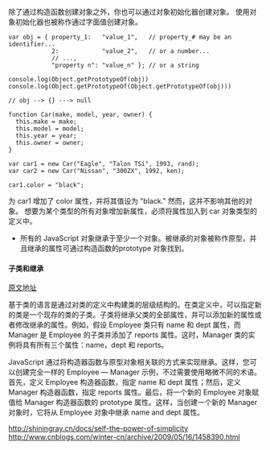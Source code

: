 除了通过构造函数创建对象之外，你也可以通过对象初始化器创建对象。
使用对象初始化器也被称作通过字面值创建对象。

<!--more-->

```
var obj = { property_1:   "value_1",   // property_# may be an identifier...
            2:            "value_2",   // or a number...
            // ...,
            "property n": "value_n" }; // or a string

console.log(Object.getPrototypeOf(obj))
console.log(Object.getPrototypeOf(Object.getPrototypeOf(obj))) 

// obj --> {} ---> null
```
```
function Car(make, model, year, owner) {
  this.make = make;
  this.model = model;
  this.year = year;
  this.owner = owner;
}

var car1 = new Car("Eagle", "Talon TSi", 1993, rand);
var car2 = new Car("Nissan", "300ZX", 1992, ken);

car1.color = "black";
```
为 car1 增加了 color 属性，并将其值设为 "black." 然而，这并不影响其他的对象。
想要为某个类型的所有对象增加新属性，必须将属性加入到 car 对象类型的定义中。

* 所有的 JavaScript 对象继承于至少一个对象。被继承的对象被称作原型，并且继承的属性可通过构造函数的prototype 对象找到。

#### 子类和继承
[原文地址](https://developer.mozilla.org/zh-CN/docs/Web/JavaScript/Guide/Details_of_the_Object_Model)

基于类的语言是通过对类的定义中构建类的层级结构的。在类定义中，可以指定新的类是一个现存的类的子类。子类将继承父类的全部属性，并可以添加新的属性或者修改继承的属性。例如，假设 Employee 类只有 name 和 dept 属性，而 Manager 是 Employee 的子类并添加了 reports 属性。这时，Manager 类的实例将具有所有三个属性：name，dept 和 reports。

JavaScript 通过将构造器函数与原型对象相关联的方式来实现继承。这样，您可以创建完全一样的 Employee — Manager 示例，不过需要使用略微不同的术语。首先，定义 Employee 构造器函数，指定 name 和 dept 属性；然后，定义 Manager 构造器函数，指定 reports 属性。最后，将一个新的 Employee 对象赋值给 Manager 构造器函数的 prototype 属性。这样，当创建一个新的 Manager 对象时，它将从 Employee 对象中继承 name and dept 属性。



http://shiningray.cn/docs/self-the-power-of-simplicity
http://www.cnblogs.com/winter-cn/archive/2009/05/16/1458390.html
